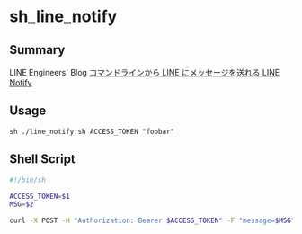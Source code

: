 # sh_line_notify
## Summary
LINE Engineers' Blog [コマンドラインから LINE にメッセージを送れる LINE Notify](http://developers.linecorp.com/blog/ja/?p=3784)

## Usage
```
sh ./line_notify.sh ACCESS_TOKEN "foobar"
```

## Shell Script
``` line_notify.sh 
#!/bin/sh

ACCESS_TOKEN=$1
MSG=$2

curl -X POST -H "Authorization: Bearer $ACCESS_TOKEN" -F "message=$MSG" https://notify-api.line.me/api/notify
```

